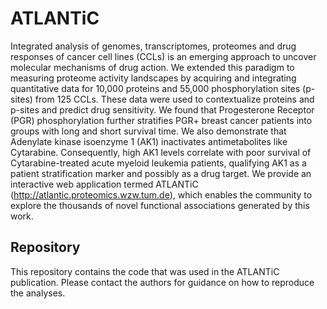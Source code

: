 # ATLANTiC

Integrated analysis of genomes, transcriptomes, proteomes and drug responses of cancer cell lines (CCLs) is an emerging approach to uncover molecular mechanisms of drug action. We extended this paradigm to measuring proteome activity landscapes by acquiring and integrating quantitative data for 10,000 proteins and 55,000 phosphorylation sites (p-sites) from 125 CCLs. These data were used to contextualize proteins and p-sites and predict drug sensitivity. We found that Progesterone Receptor (PGR) phosphorylation further stratifies PGR+ breast cancer patients into groups with long and short survival time. We also demonstrate that Adenylate kinase isoenzyme 1 (AK1) inactivates antimetabolites like Cytarabine. Consequently, high AK1 levels correlate with poor survival of Cytarabine-treated acute myeloid leukemia patients, qualifying AK1 as a patient stratification marker and possibly as a drug target. We provide an interactive web application termed ATLANTiC (http://atlantic.proteomics.wzw.tum.de), which enables the community to explore the thousands of novel functional associations generated by this work.

## Repository

This repository contains the code that was used in the ATLANTiC publication. Please contact the authors for guidance on how to reproduce the analyses.
